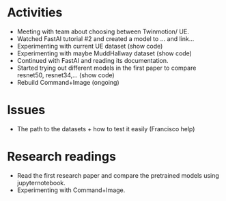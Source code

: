 # Activities 
* Meeting with team about choosing between Twinmotion/ UE. 
* Watched FastAI tutorial #2 and created a model to ... and link... 
* Experimenting with current UE dataset (show code)
* Experimenting with maybe MuddHallway dataset (show code)
* Continued with FastAI and reading its documentation. 
* Started trying out different models in the first paper to compare resnet50, resnet34,... (show code)
* Rebuild Command+Image (ongoing)

# Issues
* The path to the datasets + how to test it easily (Francisco help)

# Research readings
* Read the first research paper and compare the pretrained models using jupyternotebook. 
* Experimenting with Command+Image.

